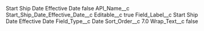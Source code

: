 <?xml version="1.0" encoding="UTF-8"?>
<CustomMetadata xmlns="http://soap.sforce.com/2006/04/metadata" xmlns:xsi="http://www.w3.org/2001/XMLSchema-instance" xmlns:xsd="http://www.w3.org/2001/XMLSchema">
    <label>Start Ship Date Effective Date</label>
    <protected>false</protected>
    <values>
        <field>API_Name__c</field>
        <value xsi:type="xsd:string">Start_Ship_Date_Effective_Date__c</value>
    </values>
    <values>
        <field>Editable__c</field>
        <value xsi:type="xsd:boolean">true</value>
    </values>
    <values>
        <field>Field_Label__c</field>
        <value xsi:type="xsd:string">Start Ship Date Effective Date</value>
    </values>
    <values>
        <field>Field_Type__c</field>
        <value xsi:type="xsd:string">Date</value>
    </values>
    <values>
        <field>Sort_Order__c</field>
        <value xsi:type="xsd:double">7.0</value>
    </values>
    <values>
        <field>Wrap_Text__c</field>
        <value xsi:type="xsd:boolean">false</value>
    </values>
</CustomMetadata>
